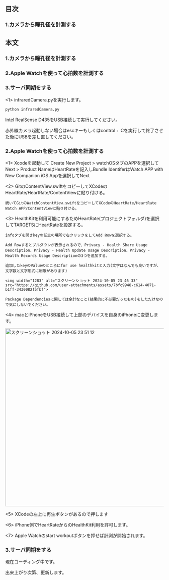 ## 目次
### 1.カメラから瞳孔径を計測する

## 本文
### 1.カメラから瞳孔径を計測する
### 2.Apple Watchを使って心拍数を計測する
### 3.サーバ同期をする

<1> infraredCamera.pyを実行します。

```sh
python infraredCamera.py
```

Intel RealSense D435をUSB接続して実行してください。

赤外線カメラ起動しない場合はescキーもしくはcontrol + Cを実行して終了させた後にUSBを差し直してください。

### 2.Apple Watchを使って心拍数を計測する

<1> Xcodeを起動して Create New Project > watchOSタブのAPPを選択してNext > Product NameはHeartRateを記入しBundle IdentiferはWatch APP with New Companion iOS Appを選択してNext

<2> GitのContentView.swiftをコピーしてXCodeのHeartRate/HeartRate/ContentViewに貼り付ける。

    続いてGitのWatchContentView.swiftをコピーしてXCodeのHeartRate/HeartRate Watch APP/ContentViewに貼り付ける。

<3> HealthKitを利用可能にするためHeartRate(プロジェクトフォルダ)を選択してTARGETSにHeartRateを設定する。

    infoタブを開きkeyの任意の場所で右クリックをしてAdd Rowを選択する。

    Add Rowするとプルダウンが表示されるので、Privacy - Health Share Usage Description、Privacy - Health Update Usage Description、Privacy - Health Records Usage Descriptionの3つを追加する。

    追加したkeyのValueのところにfor use healthkitと入力(文字はなんでも良いですが、文字数と文字形式に制限があります)

    <img width="1283" alt="スクリーンショット 2024-10-05 23 46 33" src="https://github.com/user-attachments/assets/7bfc9948-c614-4071-b1ff-3430082f5fbf">

    Package Dependenciesに関しては余計なこと(結果的に不必要だったもの)をしただけなので気にしないでください。

<4> macとiPhoneをUSB接続して上部のデバイスを自身のiPhoneに変更します。

<img width="564" alt="スクリーンショット 2024-10-05 23 51 12" src="https://github.com/user-attachments/assets/82e79ba1-ec32-4409-bc90-6ac434bf0950">

<5> XCodeの左上に再生ボタンがあるので押します

<6> iPhone側でHeartRateからのHealthKit利用を許可します。

<7> Apple Watchのstart workoutボタンを押せば計測が開始されます。

### 3.サーバ同期をする

現在コーディング中です。

出来上がり次第、更新します。
